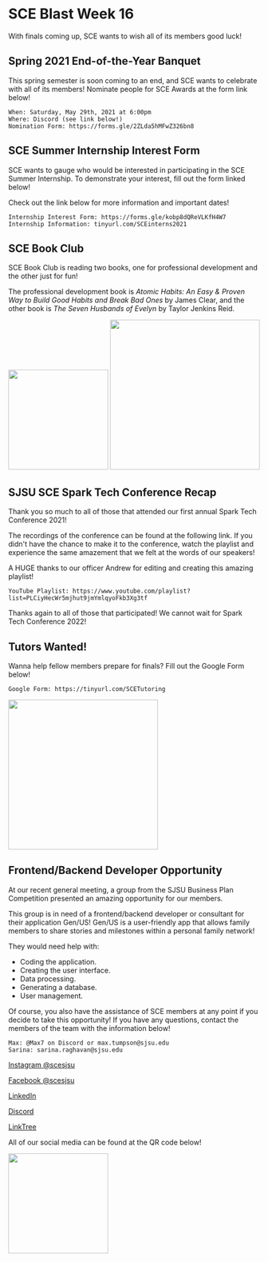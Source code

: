 # SCE Blast Week 16

With finals coming up, SCE wants to wish all of its members good luck! 

## Spring 2021 End-of-the-Year Banquet
This spring semester is soon coming to an end, and SCE wants to celebrate with all of its members! Nominate people for SCE Awards at the form link below!

```
When: Saturday, May 29th, 2021 at 6:00pm
Where: Discord (see link below!)
Nomination Form: https://forms.gle/2ZLda5hMFwZ326bn8
```

## SCE Summer Internship Interest Form
SCE wants to gauge who would be interested in participating in the SCE Summer Internship. To demonstrate your interest, fill out the form linked below! 

Check out the link below for more information and important dates! 

```
Internship Interest Form: https://forms.gle/kobp8dQReVLKfH4W7
Internship Information: tinyurl.com/SCEinterns2021
```

## SCE Book Club

SCE Book Club is reading two books, one for professional development and the other just for fun!

The professional development book is *Atomic Habits: An Easy & Proven Way to Build Good Habits and Break Bad Ones* by James Clear, and the other book is *The Seven Husbands of Evelyn* by Taylor Jenkins Reid.

<img src="https://user-images.githubusercontent.com/55638619/117419742-c3203d80-aed1-11eb-8057-9d8640218dd7.jpg" width="200">
<img src="https://user-images.githubusercontent.com/55638619/117419693-b7347b80-aed1-11eb-88ef-877b7da1ea06.jpg" width="300">

## SJSU SCE Spark Tech Conference Recap
Thank you so much to all of those that attended our first annual Spark Tech Conference 2021! 

The recordings of the conference can be found at the following link. If you didn't have the chance to make it to the conference, watch the playlist and experience the same amazement that we felt at the words of our speakers!

A HUGE thanks to our officer Andrew for editing and creating this amazing playlist!

```
YouTube Playlist: https://www.youtube.com/playlist?list=PLCiyHecWr5mjhut9jmYmlqyoFkb3Xg3tf
```

Thanks again to all of those that participated! We cannot wait for Spark Tech Conference 2022!

## Tutors Wanted!
Wanna help fellow members prepare for finals? Fill out the Google Form below!

```
Google Form: https://tinyurl.com/SCETutoring
```

<img src="https://user-images.githubusercontent.com/55638619/115939814-377bcb00-a454-11eb-948e-26a8af2feb72.png" width="300">

## Frontend/Backend Developer Opportunity
At our recent general meeting, a group from the SJSU Business Plan Competition presented an amazing opportunity for our members. 

This group is in need of a frontend/backend developer or consultant for their application Gen/US! Gen/US is a user-friendly app that allows family members to share stories and milestones within a personal family network! 

They would need help with:
- Coding the application.
- Creating the user interface.
- Data processing.
- Generating a database.
- User management.

Of course, you also have the assistance of SCE members at any point if you decide to take this opportunity! If you have any questions, contact the members of the team with the information below!

```
Max: @Max7 on Discord or max.tumpson@sjsu.edu
Sarina: sarina.raghavan@sjsu.edu
```

[Instagram @scesjsu](http://instagram.com/sjsusce)

[Facebook @scesjsu](https://www.facebook.com/sjsusce/)

[LinkedIn](https://www.linkedin.com/company/18719781)

[Discord](https://discord.gg/KnhmCRZ)

[LinkTree](https://linktr.ee/sjsusce)

All of our social media can be found at the QR code below!

<img src="https://user-images.githubusercontent.com/55638619/111921118-10df0480-8a50-11eb-8c8b-d0492bc035c5.png" width="200">

